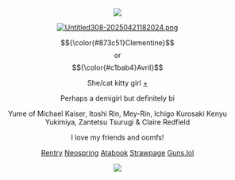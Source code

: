 &nbsp;
<div align="center">

![](https://komarev.com/ghpvc/?username=moidix&label=🗝&color=873c51&abbreviated=true)

[![Untitled308-20250421182024.png](https://i.postimg.cc/2yWW51vh/Untitled308-20250421182024.png)](https://postimg.cc/gLYjSkg2)

$${\color{#873c51}Clementine}$$ or $${\color{#c1bab4}Avril}$$

She/cat kitty girl [+](https://pronouns.cc/@rosy)

Perhaps a demigirl but definitely bi

Yume of Michael Kaiser, Itoshi Rin, Mey-Rin, Ichigo Kurosaki
Kenyu Yukimiya, Zantetsu Tsurugi & Claire Redfield

I love my friends and oomfs!

[Rentry](https://rentry.co/jules) [Neospring](https://neospring.org/@gurohime) [Atabook](https://wxs.atabook.org) [Strawpage](https://mdma.straw.page) [Guns.lol](https://guns.lol/lesbian)
 
![](https://spotify-github-profile.kittinanx.com/api/view.svg?uid=314mkicxlkkdu2xbfq5sn4qlspni&cover_image=true&theme=natemoo-re&show_offline=true&background_color=121212&interchange=false&bar_color=1448c2&bar_color_cover=false)
<div>
